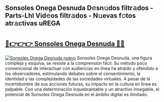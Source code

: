 ## Sonsoles Onega Desnuda D𝚎sn𝚞dos filtr𝚊dos - Parts-Lhl Vid𝚎os filtr𝚊dos - N𝚞evas f𝚘tos atr𝚊ctivas uREGA

# <h2><a href="http://mb4i3xl.tromn.icu/?c=Sonsoles+Onega+Desnuda">🔗👉👉👉 Sonsoles Onega Desnuda 🔗🔗</a></h2>

[![Sonsoles Onega Desnuda nuevo](https://i.imgur.com/pEAQMta.gif)](http://mb4i3xl.tromn.icu/?c=Sonsoles+Onega+Desnuda)
Sonsoles Onega Desnuda, una figura compleja y esquiva, se resiste a la comprensión fácil. Su método poco convencional de interactuar con audiencias en línea ha atraído y ofendido a los observadores, estimulando debates sobre el consentimiento, la identidad y las complejidades de las sociedades virtuales. A pesar de la incertidumbre de sus acciones futuras, su impacto en la cultura en línea es palpable. Con una determinación inquebrantable y un atractivo innegable, el potencial de Sonsoles Onega Desnuda en el ámbito digital es ilimitado.
